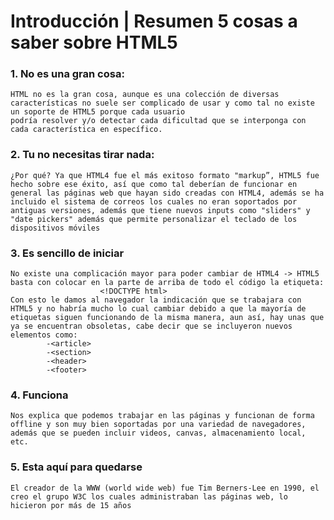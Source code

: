 # Introducción | Resumen 5 cosas a saber sobre HTML5
### 1. No es una gran cosa:
    HTML no es la gran cosa, aunque es una colección de diversas características no suele ser complicado de usar y como tal no existe un soporte de HTML5 porque cada usuario
    podría resolver y/o detectar cada dificultad que se interponga con cada característica en específico.
### 2. Tu no necesitas tirar nada:
    ¿Por qué? Ya que HTML4 fue el más exitoso formato "markup”, HTML5 fue hecho sobre ese éxito, así que como tal deberían de funcionar en general las páginas web que hayan sido creadas con HTML4, además se ha incluido el sistema de correos los cuales no eran soportados por antiguas versiones, además que tiene nuevos inputs como "sliders" y "date pickers" además que permite personalizar el teclado de los dispositivos móviles
### 3. Es sencillo de iniciar
    No existe una complicación mayor para poder cambiar de HTML4 -> HTML5 basta con colocar en la parte de arriba de todo el código la etiqueta: 
                        <!DOCTYPE html>
    Con esto le damos al navegador la indicación que se trabajara con HTML5 y no habría mucho lo cual cambiar debido a que la mayoría de etiquetas siguen funcionando de la misma manera, aun así, hay unas que ya se encuentran obsoletas, cabe decir que se incluyeron nuevos elementos como:
            -<article>
            -<section>
            -<header>
            -<footer>
### 4. Funciona
    Nos explica que podemos trabajar en las páginas y funcionan de forma offline y son muy bien soportadas por una variedad de navegadores, además que se pueden incluir videos, canvas, almacenamiento local, etc. 
### 5. Esta aquí para quedarse
    El creador de la WWW (world wide web) fue Tim Berners-Lee en 1990, el creo el grupo W3C los cuales administraban las páginas web, lo hicieron por más de 15 años

